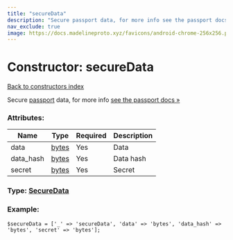 ```yaml
---
title: "secureData"
description: "Secure passport data, for more info see the passport docs »"
nav_exclude: true
image: https://docs.madelineproto.xyz/favicons/android-chrome-256x256.png
---
```

# Constructor: secureData  
[Back to constructors index](/API_docs/constructors/index.html)



Secure [passport](https://core.telegram.org/passport) data, for more info [see the passport docs »](https://core.telegram.org/passport/encryption#securedata)

### Attributes:

| Name     |    Type       | Required | Description |
|----------|---------------|----------|-------------|
|data|[bytes](/API_docs/types/bytes.html) | Yes|Data|
|data\_hash|[bytes](/API_docs/types/bytes.html) | Yes|Data hash|
|secret|[bytes](/API_docs/types/bytes.html) | Yes|Secret|



### Type: [SecureData](/API_docs/types/SecureData.html)


### Example:

```
$secureData = ['_' => 'secureData', 'data' => 'bytes', 'data_hash' => 'bytes', 'secret' => 'bytes'];
```  

